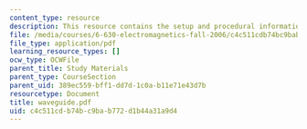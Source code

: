 ```yaml
---
content_type: resource
description: This resource contains the setup and procedural information for Waveguide.
file: /media/courses/6-630-electromagnetics-fall-2006/c4c511cdb74bc9bab772d1b44a31a9d4_waveguide.pdf
file_type: application/pdf
learning_resource_types: []
ocw_type: OCWFile
parent_title: Study Materials
parent_type: CourseSection
parent_uid: 389ec559-bff1-dd7d-1c0a-b11e71e43d7b
resourcetype: Document
title: waveguide.pdf
uid: c4c511cd-b74b-c9ba-b772-d1b44a31a9d4
---
```

